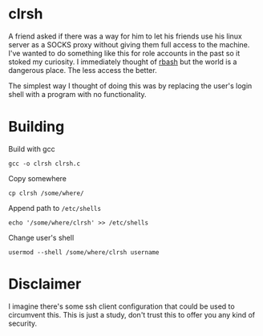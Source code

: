 clrsh
=====

A friend asked if there was a way for him to let his friends use his linux 
server as a SOCKS proxy without giving them full access to the machine. I've 
wanted to do something like this for role accounts in the past so it stoked my 
curiosity. I immediately thought of [rbash](http://www.gnu.org/software/bash/manual/html_node/The-Restricted-Shell.html)
but the world is a dangerous place. The less access the better.

The simplest way I thought of doing this was by replacing the user's login 
shell with a program with no functionality.

Building
========

Build with gcc

    gcc -o clrsh clrsh.c

Copy somewhere

    cp clrsh /some/where/

Append path to `/etc/shells`

    echo '/some/where/clrsh' >> /etc/shells

Change user's shell

    usermod --shell /some/where/clrsh username

Disclaimer
==========

I imagine there's some ssh client configuration that could be used to 
circumvent this. This is just a study, don't trust this to offer you any kind 
of security.

